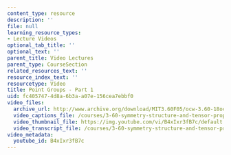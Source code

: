 ```yaml
---
content_type: resource
description: ''
file: null
learning_resource_types:
- Lecture Videos
optional_tab_title: ''
optional_text: ''
parent_title: Video Lectures
parent_type: CourseSection
related_resources_text: ''
resource_index_text: ''
resourcetype: Video
title: Point Groups - Part 1
uid: fc405747-4d8a-6b3a-a07e-156cea7ebbf0
video_files:
  archive_url: http://www.archive.org/download/MIT3.60F05/ocw-3.60-18oct2005-pt1-220k.mp4
  video_captions_file: /courses/3-60-symmetry-structure-and-tensor-properties-of-materials-fall-2005/9bc47a2238b857a0945d49f0a0ea6998_B4xIxr3fB7c.vtt
  video_thumbnail_file: https://img.youtube.com/vi/B4xIxr3fB7c/default.jpg
  video_transcript_file: /courses/3-60-symmetry-structure-and-tensor-properties-of-materials-fall-2005/e04382fb31d90369a934c3bd0c3a95fd_B4xIxr3fB7c.pdf
video_metadata:
  youtube_id: B4xIxr3fB7c
---
```


